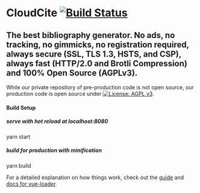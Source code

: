 # CloudCite [![Build Status](https://travis-ci.com/navalpatel384/cloudcite.svg?token=PGuisJQYAXFAqhqdPqPm&branch=master)](https://travis-ci.com/navalpatel384/cloudcite)
## The best bibliography generator. No ads, no tracking, no gimmicks, no registration required, always secure (SSL, TLS 1.3, HSTS, and CSP), always fast (HTTP/2.0 and Brotli Compression) and 100% Open Source (AGPLv3).

While our private repository of pre-production code is not open source, our production code is open source under [![License: AGPL v3](https://img.shields.io/badge/License-AGPL%20v3-blue.svg)](https://github.com/as0218PUSD/cloudcite/blob/master/LICENSE).

#### Build Setup

##### serve with hot reload at localhost:8080
yarn start

##### build for production with minification
yarn build

For a detailed explanation on how things work, check out the [guide](http://vuejs-templates.github.io/webpack/) and [docs for vue-loader](http://vuejs.github.io/vue-loader).